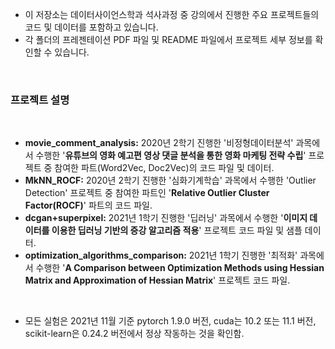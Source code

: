 - 이 저장소는 데이터사이언스학과 석사과정 중 강의에서 진행한 주요 프로젝트들의 코드 및 데이터를 포함하고 있습니다.
- 각 폴더의 프레젠테이션 PDF 파일 및 README 파일에서 프로젝트 세부 정보를 확인할 수 있습니다.

<br>

### 프로젝트 설명

<br>

- **movie_comment_analysis:** 2020년 2학기 진행한 '비정형데이터분석' 과목에서 수행한 '**유튜브의 영화 예고편 영상 댓글 분석을 통한 영화 마케팅 전략 수립**' 프로젝트 중 참여한 파트(Word2Vec, Doc2Vec)의 코드 파일 및 데이터.
- **MkNN_ROCF:** 2020년 2학기 진행한 '심화기계학습' 과목에서 수행한 'Outlier Detection' 프로젝트 중 참여한 파트인 '**Relative Outlier Cluster Factor(ROCF)**' 파트의 코드 파일.
- **dcgan+superpixel:** 2021년 1학기 진행한 '딥러닝' 과목에서 수행한 '**이미지 데이터를 이용한 딥러닝 기반의 증강 알고리즘 적용**' 프로젝트 코드 파일 및 샘플 데이터.
- **optimization_algorithms_comparison:** 2021년 1학기 진행한 '최적화' 과목에서 수행한 '**A Comparison between Optimization Methods using Hessian Matrix and Approximation of Hessian Matrix**' 프로젝트 코드 파일.

<br>

- 모든 실험은 2021년 11월 기준 pytorch 1.9.0 버전, cuda는 10.2 또는 11.1 버전, scikit-learn은 0.24.2 버전에서 정상 작동하는 것을 확인함.
